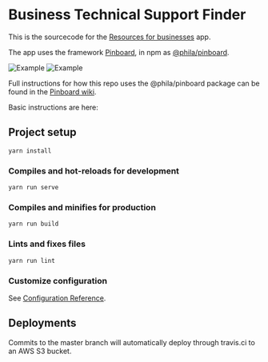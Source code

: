 # Business Technical Support Finder

This is the sourcecode for the [Resources for businesses](https://phila-resource-finder.s3.amazonaws.com/business/prod/index.html) app.

The app uses the framework [Pinboard](https://github.com/CityOfPhiladelphia/pinboard), in npm as [@phila/pinboard](https://www.npmjs.com/package/@phila/pinboard).

![Example](https://mapboard-images.s3.amazonaws.com/pinboard/business-resource-finder.JPG)
![Example](https://mapboard-images.s3.amazonaws.com/pinboard/phone-business-resource-finder.JPG)

Full instructions for how this repo uses the @phila/pinboard package can be found in the [Pinboard wiki](https://github.com/CityOfPhiladelphia/pinboard/wiki).

Basic instructions are here:

## Project setup
```
yarn install
```

### Compiles and hot-reloads for development
```
yarn run serve
```

### Compiles and minifies for production
```
yarn run build
```

### Lints and fixes files
```
yarn run lint
```

### Customize configuration
See [Configuration Reference](https://cli.vuejs.org/config/).

## Deployments

Commits to the master branch will automatically deploy through travis.ci to an AWS S3 bucket.
